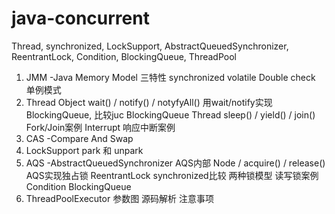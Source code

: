 # java-concurrent
Thread, synchronized, LockSupport, AbstractQueuedSynchronizer, ReentrantLock, Condition, BlockingQueue, ThreadPool
1. JMM -Java Memory Model 
三特性 
synchronized 
volatile Double check 单例模式 
2. Thread 
Object wait() / notify() / notyfyAll() 用wait/notify实现BlockingQueue, 比较juc BlockingQueue 
Thread sleep() / yield() / join() Fork/Join案例 
Interrupt 响应中断案例 
3. CAS -Compare And Swap 
4. LockSupport park 和 unpark 
5. AQS -AbstractQueuedSynchronizer 
AQS内部 Node / acquire() / release() AQS实现独占锁 
ReentrantLock synchronized比较 两种锁模型 读写锁案例 
Condition BlockingQueue 
6. ThreadPoolExecutor 
参数图 
源码解析 
注意事项
